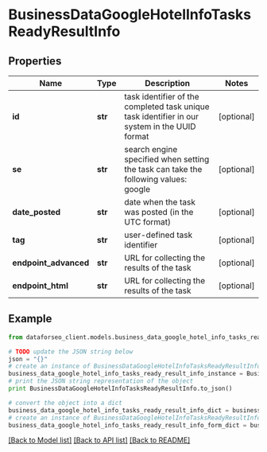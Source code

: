 # BusinessDataGoogleHotelInfoTasksReadyResultInfo


## Properties

Name | Type | Description | Notes
------------ | ------------- | ------------- | -------------
**id** | **str** | task identifier of the completed task unique task identifier in our system in the UUID format | [optional] 
**se** | **str** | search engine specified when setting the task can take the following values: google | [optional] 
**date_posted** | **str** | date when the task was posted (in the UTC format) | [optional] 
**tag** | **str** | user-defined task identifier | [optional] 
**endpoint_advanced** | **str** | URL for collecting the results of the task | [optional] 
**endpoint_html** | **str** | URL for collecting the results of the task | [optional] 

## Example

```python
from dataforseo_client.models.business_data_google_hotel_info_tasks_ready_result_info import BusinessDataGoogleHotelInfoTasksReadyResultInfo

# TODO update the JSON string below
json = "{}"
# create an instance of BusinessDataGoogleHotelInfoTasksReadyResultInfo from a JSON string
business_data_google_hotel_info_tasks_ready_result_info_instance = BusinessDataGoogleHotelInfoTasksReadyResultInfo.from_json(json)
# print the JSON string representation of the object
print BusinessDataGoogleHotelInfoTasksReadyResultInfo.to_json()

# convert the object into a dict
business_data_google_hotel_info_tasks_ready_result_info_dict = business_data_google_hotel_info_tasks_ready_result_info_instance.to_dict()
# create an instance of BusinessDataGoogleHotelInfoTasksReadyResultInfo from a dict
business_data_google_hotel_info_tasks_ready_result_info_form_dict = business_data_google_hotel_info_tasks_ready_result_info.from_dict(business_data_google_hotel_info_tasks_ready_result_info_dict)
```
[[Back to Model list]](../README.md#documentation-for-models) [[Back to API list]](../README.md#documentation-for-api-endpoints) [[Back to README]](../README.md)


